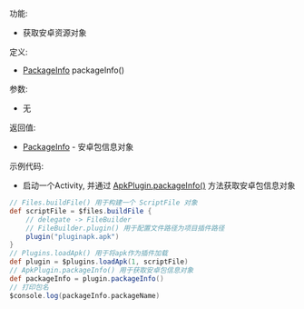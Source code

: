 功能:

+ 获取安卓资源对象

定义:

+ [PackageInfo](https://developer.android.google.cn/reference/android/content/pm/PackageInfo)
  packageInfo()

参数:

+ 无

返回值:

+ [PackageInfo](https://developer.android.google.cn/reference/android/content/pm/PackageInfo) -
  安卓包信息对象

示例代码:

+ 启动一个Activity, 并通过 [ApkPlugin.packageInfo()](/API/Plugin/ApkPlugin/README.md?id=packageInfo)
  方法获取安卓包信息对象

```groovy
// Files.buildFile() 用于构建一个 ScriptFile 对象
def scriptFile = $files.buildFile {
    // delegate -> FileBuilder
    // FileBuilder.plugin() 用于配置文件路径为项目插件路径
    plugin("pluginapk.apk")
}
// Plugins.loadApk() 用于将apk作为插件加载
def plugin = $plugins.loadApk(1, scriptFile)
// ApkPlugin.packageInfo() 用于获取安卓包信息对象
def packageInfo = plugin.packageInfo()
// 打印包名
$console.log(packageInfo.packageName)
```